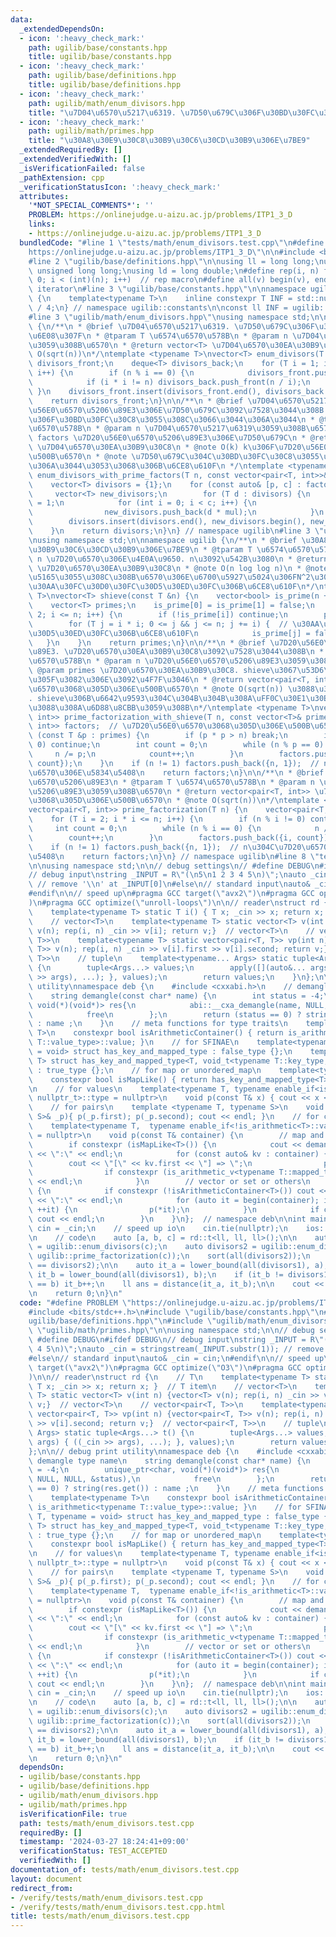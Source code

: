 ```yaml
---
data:
  _extendedDependsOn:
  - icon: ':heavy_check_mark:'
    path: ugilib/base/constants.hpp
    title: ugilib/base/constants.hpp
  - icon: ':heavy_check_mark:'
    path: ugilib/base/definitions.hpp
    title: ugilib/base/definitions.hpp
  - icon: ':heavy_check_mark:'
    path: ugilib/math/enum_divisors.hpp
    title: "\u7D04\u6570\u5217\u6319. \u7D50\u679C\u306F\u30BD\u30FC\u30C8\u6E08\u307F"
  - icon: ':heavy_check_mark:'
    path: ugilib/math/primes.hpp
    title: "\u30A8\u30E9\u30C8\u30B9\u30C6\u30CD\u30B9\u306E\u7BE9"
  _extendedRequiredBy: []
  _extendedVerifiedWith: []
  _isVerificationFailed: false
  _pathExtension: cpp
  _verificationStatusIcon: ':heavy_check_mark:'
  attributes:
    '*NOT_SPECIAL_COMMENTS*': ''
    PROBLEM: https://onlinejudge.u-aizu.ac.jp/problems/ITP1_3_D
    links:
    - https://onlinejudge.u-aizu.ac.jp/problems/ITP1_3_D
  bundledCode: "#line 1 \"tests/math/enum_divisors.test.cpp\"\n#define PROBLEM \"\
    https://onlinejudge.u-aizu.ac.jp/problems/ITP1_3_D\"\n\n#include <bits/stdc++.h>\n\
    #line 2 \"ugilib/base/definitions.hpp\"\n\nusing ll = long long;\nusing ull =\
    \ unsigned long long;\nusing ld = long double;\n#define rep(i, n) for(int i =\
    \ 0; i < (int)(n); i++)  // rep macro\n#define all(v) begin(v), end(v)  // all\
    \ iterator\n#line 3 \"ugilib/base/constants.hpp\"\n\nnamespace ugilib::constants\
    \ {\n    template<typename T>\n    inline constexpr T INF = std::numeric_limits<T>::max()\
    \ / 4;\n} // namespace ugilib::constants\n\nconst ll INF = ugilib::constants::INF<ll>;\n\
    #line 3 \"ugilib/math/enum_divisors.hpp\"\nusing namespace std;\n\nnamespace ugilib\
    \ {\n/**\n * @brief \u7D04\u6570\u5217\u6319. \u7D50\u679C\u306F\u30BD\u30FC\u30C8\
    \u6E08\u307F\n * @tparam T \u6574\u6570\u578B\n * @param n \u7D04\u6570\u5217\u6319\
    \u3059\u308B\u6570\n * @return vector<T> \u7D04\u6570\u30EA\u30B9\u30C8\n * @note\
    \ O(sqrt(n))\n*/\ntemplate <typename T>\nvector<T> enum_divisors(T n) {\n    vector<T>\
    \ divisors_front;\n    deque<T> divisors_back;\n    for (T i = 1; i * i <= n;\
    \ i++) {\n        if (n % i == 0) {\n            divisors_front.push_back(i);\n\
    \            if (i * i != n) divisors_back.push_front(n / i);\n        }\n   \
    \ }\n    divisors_front.insert(divisors_front.end(), divisors_back.begin(), divisors_back.end());\n\
    \    return divisors_front;\n}\n\n/**\n * @brief \u7D04\u6570\u5217\u6319. \u7D20\
    \u56E0\u6570\u5206\u89E3\u306E\u7D50\u679C\u3092\u7528\u3044\u308B. \u7D50\u679C\
    \u306F\u30BD\u30FC\u30C8\u3055\u308C\u3066\u3044\u306A\u3044\n * @tparam T \u6574\
    \u6570\u578B\n * @param n \u7D04\u6570\u5217\u6319\u3059\u308B\u6570\n * @param\
    \ factors \u7D20\u56E0\u6570\u5206\u89E3\u306E\u7D50\u679C\n * @return vector<T>\
    \ \u7D04\u6570\u30EA\u30B9\u30C8\n * @note O(k) k\u306F\u7D20\u56E0\u6570\u306E\
    \u500B\u6570\n * @note \u7D50\u679C\u304C\u30BD\u30FC\u30C8\u3055\u308C\u3066\u3044\
    \u306A\u3044\u3053\u3068\u306B\u6CE8\u610F\n */\ntemplate <typename T>\nvector<T>\
    \ enum_divisors_with_prime_factors(T n, const vector<pair<T, int>>& factors) {\n\
    \    vector<T> divisors = {1};\n    for (const auto& [p, c] : factors) {\n   \
    \     vector<T> new_divisors;\n        for (T d : divisors) {\n            T mul\
    \ = 1;\n            for (int i = 0; i < c; i++) {\n                mul *= p;\n\
    \                new_divisors.push_back(d * mul);\n            }\n        }\n\
    \        divisors.insert(divisors.end(), new_divisors.begin(), new_divisors.end());\n\
    \    }\n    return divisors;\n}\n} // namespace ugilib\n#line 3 \"ugilib/math/primes.hpp\"\
    \nusing namespace std;\n\nnamespace ugilib {\n/**\n * @brief \u30A8\u30E9\u30C8\
    \u30B9\u30C6\u30CD\u30B9\u306E\u7BE9\n * @tparam T \u6574\u6570\u578B\n * @param\
    \ n \u7D20\u6570\u306E\u4E0A\u9650. n\u3092\u542B\u3080\n * @return vector<T>\
    \ \u7D20\u6570\u30EA\u30B9\u30C8\n * @note O(n log log n)\n * @note j\u306B\u4EE3\
    \u5165\u3055\u308C\u308B\u6570\u306E\u6700\u5927\u5024\u306FN^2\u306A\u306E\u3067\
    \u30AA\u30FC\u30D0\u30FC\u30D5\u30ED\u30FC\u306B\u6CE8\u610F\n*/\ntemplate <typename\
    \ T>\nvector<T> shieve(const T &n) {\n    vector<bool> is_prime(n + 1, true);\n\
    \    vector<T> primes;\n    is_prime[0] = is_prime[1] = false;\n    for (T i =\
    \ 2; i <= n; i++) {\n        if (!is_prime[i]) continue;\n        primes.push_back(i);\n\
    \        for (T j = i * i; 0 <= j && j <= n; j += i) {  // \u30AA\u30FC\u30D0\u30FC\
    \u30D5\u30ED\u30FC\u306B\u6CE8\u610F\n            is_prime[j] = false;\n     \
    \   }\n    }\n    return primes;\n}\n\n/**\n * @brief \u7D20\u56E0\u6570\u5206\
    \u89E3. \u7D20\u6570\u30EA\u30B9\u30C8\u3092\u7528\u3044\u308B\n * @tparam T \u6574\
    \u6570\u578B\n * @param n \u7D20\u56E0\u6570\u5206\u89E3\u3059\u308B\u6570\n *\
    \ @param primes \u7D20\u6570\u30EA\u30B9\u30C8. shieve\u3067\u53D6\u5F97\u3057\
    \u305F\u3082\u306E\u3092\u4F7F\u3046\n * @return vector<pair<T, int>> \u7D20\u56E0\
    \u6570\u3068\u305D\u306E\u500B\u6570\n * @note O(sqrt(n)) \u3088\u308A\u9AD8\u901F\
    . shieve\u306B\u6642\u9593\u304C\u304B\u304B\u308A\uFF0C\u30E1\u30E2\u30EA\u3092\
    \u3088\u308A\u6D88\u8CBB\u3059\u308B\n*/\ntemplate <typename T>\nvector<pair<T,\
    \ int>> prime_factorization_with_shieve(T n, const vector<T>& primes) {\n    vector<pair<T,\
    \ int>> factors;  // \u7D20\u56E0\u6570\u3068\u305D\u306E\u500B\u6570\n    for\
    \ (const T &p : primes) {\n        if (p * p > n) break;\n        if (n % p !=\
    \ 0) continue;\n        int count = 0;\n        while (n % p == 0) {\n       \
    \     n /= p;\n            count++;\n        }\n        factors.push_back({p,\
    \ count});\n    }\n    if (n != 1) factors.push_back({n, 1});  // n\u304C\u7D20\
    \u6570\u306E\u5834\u5408\n    return factors;\n}\n\n/**\n * @brief \u7D20\u56E0\
    \u6570\u5206\u89E3\n * @tparam T \u6574\u6570\u578B\n * @param n \u7D20\u56E0\u6570\
    \u5206\u89E3\u3059\u308B\u6570\n * @return vector<pair<T, int>> \u7D20\u56E0\u6570\
    \u3068\u305D\u306E\u500B\u6570\n * @note O(sqrt(n))\n*/\ntemplate <typename T>\n\
    vector<pair<T, int>> prime_factorization(T n) {\n    vector<pair<T, int>> factors;\n\
    \    for (T i = 2; i * i <= n; i++) {\n        if (n % i != 0) continue;\n   \
    \     int count = 0;\n        while (n % i == 0) {\n            n /= i;\n    \
    \        count++;\n        }\n        factors.push_back({i, count});\n    }\n\
    \    if (n != 1) factors.push_back({n, 1});  // n\u304C\u7D20\u6570\u306E\u5834\
    \u5408\n    return factors;\n}\n} // namespace ugilib\n#line 8 \"tests/math/enum_divisors.test.cpp\"\
    \n\nusing namespace std;\n\n// debug settings\n// #define DEBUG\n#ifdef DEBUG\n\
    // debug input\nstring _INPUT = R\"(\n5\n1 2 3 4 5\n)\";\nauto _cin = stringstream(_INPUT.substr(1));\
    \ // remove '\\n' at _INPUT[0]\n#else\n// standard input\nauto& _cin = cin;\n\
    #endif\n\n// speed up\n#pragma GCC target(\"avx2\")\n#pragma GCC optimize(\"O3\"\
    )\n#pragma GCC optimize(\"unroll-loops\")\n\n// reader\nstruct rd {\n    // T\n\
    \    template<typename T> static T i() { T x; _cin >> x; return x; }  // T item\n\
    \    // vector<T>\n    template<typename T> static vector<T> v(int n) {vector<T>\
    \ v(n); rep(i, n) _cin >> v[i]; return v;}  // vector<T>\n    // vector<pair<T,\
    \ T>>\n    template<typename T> static vector<pair<T, T>> vp(int n) {vector<pair<T,\
    \ T>> v(n); rep(i, n) _cin >> v[i].first >> v[i].second; return v;}  // vector<pair<T,\
    \ T>>\n    // tuple\n    template<typename... Args> static tuple<Args...> t()\
    \ {\n        tuple<Args...> values;\n        apply([](auto&... args) { ((_cin\
    \ >> args), ...); }, values);\n        return values;\n    }\n};\n\n// debug print\
    \ utility\nnamespace deb {\n    #include <cxxabi.h>\n    // demangle type name\n\
    \    string demangle(const char* name) {\n        int status = -4;\n        unique_ptr<char,\
    \ void(*)(void*)> res{\n            abi::__cxa_demangle(name, NULL, NULL, &status),\n\
    \            free\n        };\n        return (status == 0) ? string(res.get())\
    \ : name ;\n    }\n    // meta functions for type traits\n    template<typename\
    \ T>\n    constexpr bool isArithmeticContainer() { return is_arithmetic<typename\
    \ T::value_type>::value; }\n    // for SFINAE\n    template<typename T, typename\
    \ = void> struct has_key_and_mapped_type : false_type {};\n    template<typename\
    \ T> struct has_key_and_mapped_type<T, void_t<typename T::key_type, typename T::mapped_type>>\
    \ : true_type {};\n    // for map or unordered_map\n    template<typename T>\n\
    \    constexpr bool isMapLike() { return has_key_and_mapped_type<T>::value; }\n\
    \n    // for values\n    template<typename T, typename enable_if<is_arithmetic<T>::value,\
    \ nullptr_t>::type = nullptr>\n    void p(const T& x) { cout << x << \" \"; }\n\
    \    // for pairs\n    template <typename T, typename S>\n    void p(const pair<T,\
    \ S>& _p){ p(_p.first); p(_p.second); cout << endl; }\n    // for containers\n\
    \    template<typename T,  typename enable_if<!is_arithmetic<T>::value, nullptr_t>::type\
    \ = nullptr>\n    void p(const T& container) {\n        // map and unordered_map\n\
    \        if constexpr (isMapLike<T>()) {\n            cout << demangle(typeid(T).name())\
    \ << \":\" << endl;\n            for (const auto& kv : container) {\n        \
    \        cout << \"[\" << kv.first << \"] => \";\n                p(kv.second);\n\
    \                if constexpr (is_arithmetic_v<typename T::mapped_type>) cout\
    \ << endl;\n            }\n        // vector or set or others\n        } else\
    \ {\n            if constexpr (!isArithmeticContainer<T>()) cout << demangle(typeid(T).name())\
    \ << \":\" << endl;\n            for (auto it = begin(container); it != end(container);\
    \ ++it) {\n                p(*it);\n            }\n            if constexpr (isArithmeticContainer<T>())\
    \ cout << endl;\n        }\n    }\n};  // namespace deb\n\nint main() {\n    auto&\
    \ cin = _cin;\n    // speed up io\n    cin.tie(nullptr);\n    ios::sync_with_stdio(false);\n\
    \n    // code\n    auto [a, b, c] = rd::t<ll, ll, ll>();\n\n    auto divisors1\
    \ = ugilib::enum_divisors(c);\n    auto divisors2 = ugilib::enum_divisors_with_prime_factors(c,\
    \ ugilib::prime_factorization(c));\n    sort(all(divisors2));\n    assert(divisors1\
    \ == divisors2);\n\n    auto it_a = lower_bound(all(divisors1), a);\n    auto\
    \ it_b = lower_bound(all(divisors1), b);\n    if (it_b != divisors1.end() && *it_b\
    \ == b) it_b++;\n    ll ans = distance(it_a, it_b);\n\n    cout << ans << endl;\n\
    \n    return 0;\n}\n"
  code: "#define PROBLEM \"https://onlinejudge.u-aizu.ac.jp/problems/ITP1_3_D\"\n\n\
    #include <bits/stdc++.h>\n#include \"ugilib/base/constants.hpp\"\n#include \"\
    ugilib/base/definitions.hpp\"\n#include \"ugilib/math/enum_divisors.hpp\"\n#include\
    \ \"ugilib/math/primes.hpp\"\n\nusing namespace std;\n\n// debug settings\n//\
    \ #define DEBUG\n#ifdef DEBUG\n// debug input\nstring _INPUT = R\"(\n5\n1 2 3\
    \ 4 5\n)\";\nauto _cin = stringstream(_INPUT.substr(1)); // remove '\\n' at _INPUT[0]\n\
    #else\n// standard input\nauto& _cin = cin;\n#endif\n\n// speed up\n#pragma GCC\
    \ target(\"avx2\")\n#pragma GCC optimize(\"O3\")\n#pragma GCC optimize(\"unroll-loops\"\
    )\n\n// reader\nstruct rd {\n    // T\n    template<typename T> static T i() {\
    \ T x; _cin >> x; return x; }  // T item\n    // vector<T>\n    template<typename\
    \ T> static vector<T> v(int n) {vector<T> v(n); rep(i, n) _cin >> v[i]; return\
    \ v;}  // vector<T>\n    // vector<pair<T, T>>\n    template<typename T> static\
    \ vector<pair<T, T>> vp(int n) {vector<pair<T, T>> v(n); rep(i, n) _cin >> v[i].first\
    \ >> v[i].second; return v;}  // vector<pair<T, T>>\n    // tuple\n    template<typename...\
    \ Args> static tuple<Args...> t() {\n        tuple<Args...> values;\n        apply([](auto&...\
    \ args) { ((_cin >> args), ...); }, values);\n        return values;\n    }\n\
    };\n\n// debug print utility\nnamespace deb {\n    #include <cxxabi.h>\n    //\
    \ demangle type name\n    string demangle(const char* name) {\n        int status\
    \ = -4;\n        unique_ptr<char, void(*)(void*)> res{\n            abi::__cxa_demangle(name,\
    \ NULL, NULL, &status),\n            free\n        };\n        return (status\
    \ == 0) ? string(res.get()) : name ;\n    }\n    // meta functions for type traits\n\
    \    template<typename T>\n    constexpr bool isArithmeticContainer() { return\
    \ is_arithmetic<typename T::value_type>::value; }\n    // for SFINAE\n    template<typename\
    \ T, typename = void> struct has_key_and_mapped_type : false_type {};\n    template<typename\
    \ T> struct has_key_and_mapped_type<T, void_t<typename T::key_type, typename T::mapped_type>>\
    \ : true_type {};\n    // for map or unordered_map\n    template<typename T>\n\
    \    constexpr bool isMapLike() { return has_key_and_mapped_type<T>::value; }\n\
    \n    // for values\n    template<typename T, typename enable_if<is_arithmetic<T>::value,\
    \ nullptr_t>::type = nullptr>\n    void p(const T& x) { cout << x << \" \"; }\n\
    \    // for pairs\n    template <typename T, typename S>\n    void p(const pair<T,\
    \ S>& _p){ p(_p.first); p(_p.second); cout << endl; }\n    // for containers\n\
    \    template<typename T,  typename enable_if<!is_arithmetic<T>::value, nullptr_t>::type\
    \ = nullptr>\n    void p(const T& container) {\n        // map and unordered_map\n\
    \        if constexpr (isMapLike<T>()) {\n            cout << demangle(typeid(T).name())\
    \ << \":\" << endl;\n            for (const auto& kv : container) {\n        \
    \        cout << \"[\" << kv.first << \"] => \";\n                p(kv.second);\n\
    \                if constexpr (is_arithmetic_v<typename T::mapped_type>) cout\
    \ << endl;\n            }\n        // vector or set or others\n        } else\
    \ {\n            if constexpr (!isArithmeticContainer<T>()) cout << demangle(typeid(T).name())\
    \ << \":\" << endl;\n            for (auto it = begin(container); it != end(container);\
    \ ++it) {\n                p(*it);\n            }\n            if constexpr (isArithmeticContainer<T>())\
    \ cout << endl;\n        }\n    }\n};  // namespace deb\n\nint main() {\n    auto&\
    \ cin = _cin;\n    // speed up io\n    cin.tie(nullptr);\n    ios::sync_with_stdio(false);\n\
    \n    // code\n    auto [a, b, c] = rd::t<ll, ll, ll>();\n\n    auto divisors1\
    \ = ugilib::enum_divisors(c);\n    auto divisors2 = ugilib::enum_divisors_with_prime_factors(c,\
    \ ugilib::prime_factorization(c));\n    sort(all(divisors2));\n    assert(divisors1\
    \ == divisors2);\n\n    auto it_a = lower_bound(all(divisors1), a);\n    auto\
    \ it_b = lower_bound(all(divisors1), b);\n    if (it_b != divisors1.end() && *it_b\
    \ == b) it_b++;\n    ll ans = distance(it_a, it_b);\n\n    cout << ans << endl;\n\
    \n    return 0;\n}\n"
  dependsOn:
  - ugilib/base/constants.hpp
  - ugilib/base/definitions.hpp
  - ugilib/math/enum_divisors.hpp
  - ugilib/math/primes.hpp
  isVerificationFile: true
  path: tests/math/enum_divisors.test.cpp
  requiredBy: []
  timestamp: '2024-03-27 18:24:41+09:00'
  verificationStatus: TEST_ACCEPTED
  verifiedWith: []
documentation_of: tests/math/enum_divisors.test.cpp
layout: document
redirect_from:
- /verify/tests/math/enum_divisors.test.cpp
- /verify/tests/math/enum_divisors.test.cpp.html
title: tests/math/enum_divisors.test.cpp
---
```

